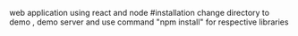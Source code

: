 web application using react and node #installation change directory to demo , demo server and use command "npm install" for respective libraries
